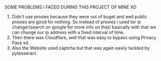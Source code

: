 SOME PROBLEMS I FACED DURING THIS PROJECT OF MINE XD 

1) Didn't use proxies because they were out of buget and well public proxies are good for nothing. So instead of proxies i used tor ip changer(search on google for more info on that) basically with that we can change our ip address with a fixed interval of time.
2) Then there was Cloudflare, well that was easy to bypass using Privacy Pass xd.
3) Also the Website used captcha but that was again easily tackled by pytesseract.
